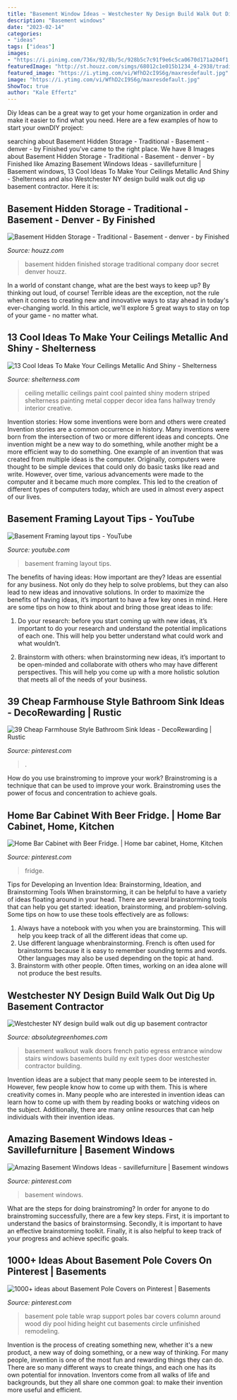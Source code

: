 ```yaml
---
title: "Basement Window Ideas ~ Westchester Ny Design Build Walk Out Dig Up Basement Contractor"
description: "Basement windows"
date: "2023-02-14"
categories:
- "ideas"
tags: ["ideas"]
images:
- "https://i.pinimg.com/736x/92/8b/5c/928b5c7c91f9e6c5ca0670d171a204f1.jpg"
featuredImage: "http://st.houzz.com/simgs/68012c1e015b1234_4-2938/traditional-basement.jpg"
featured_image: "https://i.ytimg.com/vi/WfhD2cI9S6g/maxresdefault.jpg"
image: "https://i.ytimg.com/vi/WfhD2cI9S6g/maxresdefault.jpg"
ShowToc: true
author: "Kale Effertz"
---
```



Diy Ideas can be a great way to get your home organization in order and make it easier to find what you need. Here are a few examples of how to start your ownDIY project: 

	

		
searching about Basement Hidden Storage - Traditional - Basement - denver - by Finished you've came to the right place. We have 8 Images about Basement Hidden Storage - Traditional - Basement - denver - by Finished like Amazing Basement Windows Ideas - savillefurniture | Basement windows, 13 Cool Ideas To Make Your Ceilings Metallic And Shiny - Shelterness and also Westchester NY design build walk out dig up basement contractor. Here it is:
		
    
## Basement Hidden Storage - Traditional - Basement - Denver - By Finished

<img loading=lazy src="http://st.houzz.com/simgs/68012c1e015b1234_4-2938/traditional-basement.jpg" onerror="this.onerror=null;this.src='https://tse2.mm.bing.net/th?id=OIP.1IO8vRSxJ7HyzLqT1UKKPgHaLE&amp;pid=15.1';" alt="Basement Hidden Storage - Traditional - Basement - denver - by Finished">

_Source: houzz.com_

>basement hidden finished storage traditional company door secret denver houzz. 

	

In a world of constant change, what are the best ways to keep up? By thinking out loud, of course! Terrible ideas are the exception, not the rule when it comes to creating new and innovative ways to stay ahead in today's ever-changing world. In this article, we'll explore 5 great ways to stay on top of your game - no matter what.

    
## 13 Cool Ideas To Make Your Ceilings Metallic And Shiny - Shelterness

<img loading=lazy src="https://i.shelterness.com/metallic-ceiling-03.jpg" onerror="this.onerror=null;this.src='https://tse1.mm.bing.net/th?id=OIP.xgwyAyCAnBPNaxoaC1dkPQHaK0&amp;pid=15.1';" alt="13 Cool Ideas To Make Your Ceilings Metallic And Shiny - Shelterness">

_Source: shelterness.com_

>ceiling metallic ceilings paint cool painted shiny modern striped shelterness painting metal copper decor idea fans hallway trendy interior creative. 

	

Invention stories: How some inventions were born and others were created
Invention stories are a common occurrence in history. Many inventions were born from the intersection of two or more different ideas and concepts. One invention might be a new way to do something, while another might be a more efficient way to do something. 
One example of an invention that was created from multiple ideas is the computer. Originally, computers were thought to be simple devices that could only do basic tasks like read and write. However, over time, various advancements were made to the computer and it became much more complex. This led to the creation of different types of computers today, which are used in almost every aspect of our lives.

    
## Basement Framing Layout Tips - YouTube

<img loading=lazy src="https://i.ytimg.com/vi/WfhD2cI9S6g/maxresdefault.jpg" onerror="this.onerror=null;this.src='https://tse4.mm.bing.net/th?id=OIP.VRk9MaiYV8p0UzKFV1zn0gHaEK&amp;pid=15.1';" alt="Basement Framing layout tips - YouTube">

_Source: youtube.com_

>basement framing layout tips. 

	

The benefits of having ideas: How important are they?
Ideas are essential for any business. Not only do they help to solve problems, but they can also lead to new ideas and innovative solutions. In order to maximize the benefits of having ideas, it’s important to have a few key ones in mind. Here are some tips on how to think about and bring those great ideas to life:
1. Do your research: before you start coming up with new ideas, it’s important to do your research and understand the potential implications of each one. This will help you better understand what could work and what wouldn’t.

2. Brainstorm with others: when brainstorming new ideas, it’s important to be open-minded and collaborate with others who may have different perspectives. This will help you come up with a more holistic solution that meets all of the needs of your business.

    
## 39 Cheap Farmhouse Style Bathroom Sink Ideas - DecoRewarding | Rustic

<img loading=lazy src="https://i.pinimg.com/736x/41/33/68/413368d0d5bdfcd9a240e8702454bea7.jpg" onerror="this.onerror=null;this.src='https://tse3.mm.bing.net/th?id=OIP.J1HwSpuAOmqi-1hCl3cTVgHaLH&amp;pid=15.1';" alt="39 Cheap Farmhouse Style Bathroom Sink Ideas - DecoRewarding | Rustic">

_Source: pinterest.com_

>. 

	

How do you use brainstroming to improve your work?
Brainstroming is a technique that can be used to improve your work. Brainstroming uses the power of focus and concentration to achieve goals.

    
## Home Bar Cabinet With Beer Fridge. | Home Bar Cabinet, Home, Kitchen

<img loading=lazy src="https://i.pinimg.com/736x/92/0a/1d/920a1d776c8aa10d5dfb4ebfb1cbed0e.jpg" onerror="this.onerror=null;this.src='https://tse3.mm.bing.net/th?id=OIP.5qxsV2-oOA227hfpOtgkaAHaI4&amp;pid=15.1';" alt="Home Bar Cabinet with Beer Fridge. | Home bar cabinet, Home, Kitchen">

_Source: pinterest.com_

>fridge. 

	

Tips for Developing an Invention Idea: Brainstorming, Ideation, and Brainstorming Tools
When brainstorming, it can be helpful to have a variety of ideas floating around in your head. There are several brainstorming tools that can help you get started: ideation, brainstorming, and problem-solving. Some tips on how to use these tools effectively are as follows: 
1. Always have a notebook with you when you are brainstorming. This will help you keep track of all the different ideas that come up. 
2. Use different language whenbrainstorming. French is often used for brainstorms because it is easy to remember sounding terms and words. Other languages may also be used depending on the topic at hand. 
3. Brainstorm with other people. Often times, working on an idea alone will not produce the best results.

    
## Westchester NY Design Build Walk Out Dig Up Basement Contractor

<img loading=lazy src="http://www.absolutegreenhomes.com/images/BCKDSC_0043.666.jpg" onerror="this.onerror=null;this.src='https://tse3.mm.bing.net/th?id=OIP.l1qW3jsZFyPxvThKhSfGyAHaE7&amp;pid=15.1';" alt="Westchester NY design build walk out dig up basement contractor">

_Source: absolutegreenhomes.com_

>basement walkout walk doors french patio egress entrance window stairs windows basements build ny exit types door westchester contractor building. 

	

Invention ideas are a subject that many people seem to be interested in. However, few people know how to come up with them. This is where creativity comes in. Many people who are interested in invention ideas can learn how to come up with them by reading books or watching videos on the subject. Additionally, there are many online resources that can help individuals with their invention ideas.

    
## Amazing Basement Windows Ideas - Savillefurniture | Basement Windows

<img loading=lazy src="https://i.pinimg.com/736x/92/8b/5c/928b5c7c91f9e6c5ca0670d171a204f1.jpg" onerror="this.onerror=null;this.src='https://tse4.mm.bing.net/th?id=OIP.gRT1_YAEHxPQ93UgPKlwPwHaGE&amp;pid=15.1';" alt="Amazing Basement Windows Ideas - savillefurniture | Basement windows">

_Source: pinterest.com_

>basement windows. 

	

What are the steps for doing brainstroming?
In order for anyone to do brainstroming successfully, there are a few key steps. First, it is important to understand the basics of brainstormsing. Secondly, it is important to have an effective brainstorming toolkit. Finally, it is also helpful to keep track of your progress and achieve specific goals.

    
## 1000+ Ideas About Basement Pole Covers On Pinterest | Basements

<img loading=lazy src="https://i.pinimg.com/736x/4a/d2/d2/4ad2d26a0e5bf5c4e8bc0f582ef2fc69--basement-pole-covers-basement-pole-table.jpg" onerror="this.onerror=null;this.src='https://tse2.mm.bing.net/th?id=OIP.tJRKKDSRybhD2IruTnjYjgHaJ4&amp;pid=15.1';" alt="1000+ ideas about Basement Pole Covers on Pinterest | Basements">

_Source: pinterest.com_

>basement pole table wrap support poles bar covers column around wood diy pool hiding height cut basements circle unfinished remodeling. 

	

Invention is the process of creating something new, whether it's a new product, a new way of doing something, or a new way of thinking. For many people, invention is one of the most fun and rewarding things they can do. There are so many different ways to create things, and each one has its own potential for innovation. Inventors come from all walks of life and backgrounds, but they all share one common goal: to make their invention more useful and efficient.

